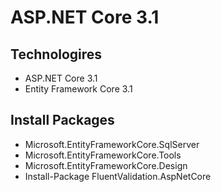 # ASP.NET Core 3.1
## Technologires
- ASP.NET Core 3.1
- Entity Framework Core 3.1
## Install Packages
- Microsoft.EntityFrameworkCore.SqlServer
- Microsoft.EntityFrameworkCore.Tools
- Microsoft.EntityFrameworkCore.Design
- Install-Package FluentValidation.AspNetCore
